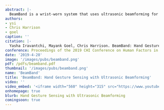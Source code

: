 ```yaml
---
abstract: |-
  BeamBand is a wrist-worn system that uses ultrasonic beamforming for hand gesture sensing. Using an array of small transducers, arranged on the wrist, we can ensem-ble acoustic wavefronts to project acoustic energy at spec-ified angles and focal lengths. This allows us to interro-gate the surface geometry of the hand with inaudible sound in a raster-scan-like manner, from multiple view-points. We use the resulting, characteristic reflections to recognize hand pose at 8 FPS. In our user study, we found that BeamBand supports a six-class hand gesture set at 94.6% accuracy. Even across sessions, when the sensor is removed and reworn later, accuracy remains high: 89.4%. We describe our software and hardware, and future ave-nues for integration into devices such as smartwatches and VR controllers. 
authors:
- ysi
- Chris Harrison
- goel
caption: ''
citation: |-
  Yasha Iravantchi, Mayank Goel, Chris Harrison. BeamBand: Hand Gesture Sensing with Ultrasonic Beamforming. In Proceedings of the 2019 CHI Conference on Human Factors in Computing Systems (CHI ’19), 2019
conference: Proceedings of the 2019 CHI Conference on Human Factors in Computing Systems (CHI ’19), 2019
date: '2019-4-28'
image: '/images/pubs/beamband.png'
pdf: /pdfs/beamband.pdf
thumbnail: '/images/pubs/beamband.png'
name: 'BeamBand'
title: 'BeamBand: Hand Gesture Sensing with Ultrasonic Beamforming'
video: ''
video_embed: '<iframe width="560" height="315" src="https://www.youtube.com/embed/e62ZL3dCQWM" frameborder="0" allowfullscreen></iframe>'
onhomepage: true
blurb: Hand Gesture Sensing with Ultrasonic Beamforming
comingsoon: true
---
```

